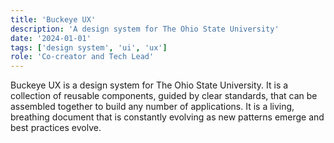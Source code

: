 ```yaml
---
title: 'Buckeye UX'
description: 'A design system for The Ohio State University'
date: '2024-01-01'
tags: ['design system', 'ui', 'ux']
role: 'Co-creator and Tech Lead'
---
```


Buckeye UX is a design system for The Ohio State University. It is a collection of reusable components, guided by clear standards, that can be assembled together to build any number of applications. It is a living, breathing document that is constantly evolving as new patterns emerge and best practices evolve.
